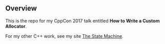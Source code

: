 ## Overview

This is the repo for my CppCon 2017 talk entitled **How to Write a Custom Allocator**.

For my other C++ work, see my site [The State Machine](https://bobsteagall.com).
